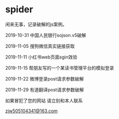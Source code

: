 # spider
闲来无事，记录破解的js案例。


2019-10-31       中国人民银行sojson.v5破解

2019-11-05       搜狗微信真实链接获取

2019-11-11       小红书web页面sgin效验

2019-11-15       帮朋友写的一个某读书管理平台的模拟登录

2019-11-22       微博登录post请求参数破解

2019-11-29       有道翻译post请求参数破解



如果冒犯了您的网站   请立刻和本人联系

zjw505104341@163.com

